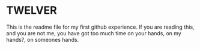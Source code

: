 # TWELVER


This is the readme file for my first github experience.  If you are reading this, and you are not me, you have got too much time on your hands, on my hands?, on someones hands.
